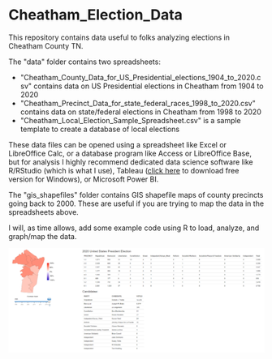 # Cheatham_Election_Data

This repository contains data useful to folks analyzing elections in Cheatham County TN.

The "data" folder contains two spreadsheets:

* "Cheatham_County_Data_for_US_Presidential_elections_1904_to_2020.csv" contains data on US Presidential elections in Cheatham from 1904 to 2020
* "Cheatham_Precinct_Data_for_state_federal_races_1998_to_2020.csv" contains data on state/federal elections in Cheatham from 1998 to 2020
* "Cheatham_Local_Election_Sample_Spreadsheet.csv" is a sample template to create a database of local elections

These data files can be opened using a spreadsheet like Excel or LibreOffice Calc, or a database program like Access or LibreOffice Base, but for analysis I highly recommend dedicated 
data science software like R/RStudio (which is what I use), Tableau ([click here](https://public.tableau.com/en-us/s/) to download free version for Windows), or Microsoft Power BI.

The "gis_shapefiles" folder contains GIS shapefile maps of county precincts going back to 2000.  These are useful if you are trying to map the data in the spreadsheets above.

I will, as time allows, add some example code using R to load, analyze, and graph/map the data.

![Example 1:  2020 Presidential Election](images/Cheatham_Example1.png)

